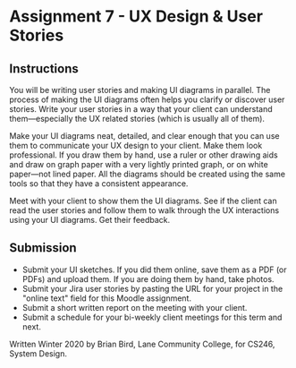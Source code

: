 # Assignment 7 - UX Design & User Stories

## Instructions

You will be writing user stories and making UI diagrams in parallel. The process of making the UI diagrams often helps you clarify or discover user stories. Write your user stories in a way that your client can understand them&mdash;especially the UX related stories (which is usually all of them).

Make your UI diagrams neat, detailed, and clear enough that you can use them to communicate your UX design to your client. Make them look professional. If you draw them by hand, use a ruler or other drawing aids and draw on graph paper with a very lightly printed graph, or on white paper&mdash;not lined paper. All the diagrams should be created using the same tools so that they have a consistent appearance.

Meet with your client to show them the UI diagrams. See if the client can read the user stories and follow them to walk through the UX interactions using your UI diagrams. Get their feedback. 

## Submission

- Submit your UI sketches. If you did them online, save them as a PDF (or PDFs) and upload them. If you are doing them by hand, take photos.
- Submit your Jira user stories by pasting the URL for your project in the "online text" field for this Moodle assignment.
- Submit a short written report on the meeting with your client.
- Submit a schedule for your bi-weekly client meetings for this term and next.



Written Winter 2020 by  Brian Bird, Lane Community College, for CS246, System Design.